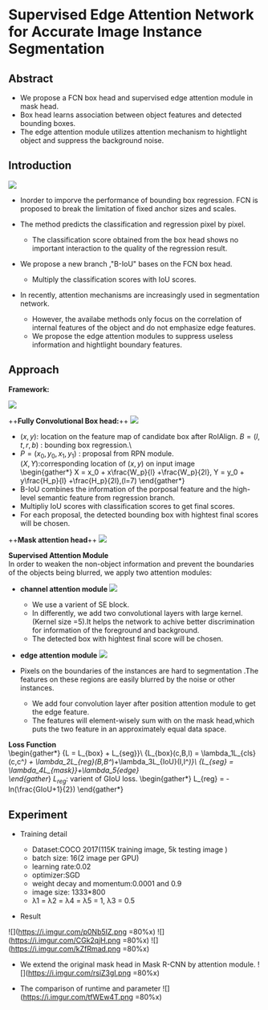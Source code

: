 # Supervised Edge Attention Network for Accurate Image Instance Segmentation

## Abstract
- We propose a FCN box head and supervised edge attention module in mask head.
- Box head learns association between object features and detected bounding boxes.
- The edge attention module utilizes attention mechanism to hightlight object and suppress the background noise.

## Introduction
![](https://i.imgur.com/nuwsUii.png)
- Inorder to imporve the performance of bounding box regression. FCN is proposed to break the limitation of fixed anchor sizes and scales.

- The method predicts the classification  and regression pixel by pixel. 
    - The classification score obtained from  the box head shows no important interaction to the quality of the regression result.

- We propose a new branch ,"B-IoU" bases on the FCN box head.
    - Multiply the classification scores with IoU scores.

- In recently, attention mechanisms are increasingly used in segmentation network.
    - However, the availabe methods only focus on the correlation of internal features of the object and do not emphasize edge features.
    - We propose the edge attention modules to suppress useless information and hightlight boundary features.

## Approach

**Framework:**

![](https://i.imgur.com/hVIMGZb.png)

 ++**Fully Convolutional Box head:**++
![](https://i.imgur.com/LWzZZgF.png)

- ${(x,y)}$: location on the feature map of candidate box after RoIAlign.
${B = (l,t,r,b)}$ : bounding box regression.\
- ${P = (x_0,y_0,x_1,y_1)}$ : proposal from RPN module.\
$(X,Y)$:corresponding location of $(x,y)$ on input image\
    \begin{gather*}
        X = x_0 + x\frac{W_p}{l} +\frac{W_p}{2l},
        Y = y_0 + y\frac{H_p}{l} +\frac{H_p}{2l},(l=7)
    \end{gather*}
- B-IoU combines the information of the porposal feature and the high-level semantic feature from regression branch.
- Multipliy IoU scores with classification scores to get final scores.
- For each proposal, the detected bounding box with hightest final scores will be chosen. 



 ++**Mask attention head**++
![](https://i.imgur.com/qHNQWuw.png)




**Supervised Attention Module**\
In order to weaken the non-object information and prevent the boundaries of the objects being blurred, we apply two attention modules:
- **channel attention module**
![](https://i.imgur.com/ArUdRGs.png)

    - We use a varient of SE block.
    - In differently, we add two convolutional layers with large kernel.(Kernel size =5).It helps the network to achive better discrimination for information of the foreground and background.
    - The detected box with hightest final score will be chosen. 


- **edge attention module**
![](https://i.imgur.com/MEQXKbz.png)
- Pixels on the boundaries of the instances are hard to segmentation .The features on these regions are easily blurred by the noise or other instances.
    - We add four convolution layer after position attention module to get the edge feature.
    - The features will element-wisely sum with on the mask head,which puts the two feature in an approximately equal data space.





**Loss Function**  
 \begin{gather*}
    {L = L_{box} + L_{seg}}\\
    {L_{box}(c,B,I) = \lambda_1L_{cls}(c,c^*) + \lambda_2L_{reg}(B,B^*)+\lambda_3L_{IoU}(I,I^*)}\\
    {L_{seg} = \lambda_4L_{mask}}+\lambda_5{edge}  
\end{gather*}
${L_{reg}}:$ varient of GIoU loss. 
\begin{gather*}
    L_{reg} = -ln(\frac{GIoU+1}{2})
\end{gather*}

## Experiment 
- Training detail
    - Dataset:COCO 2017(115K training image, 5k testing image )
    - batch size: 16(2 image per GPU)
    - learning rate:0.02
    - optimizer:SGD
    - weight decay and momentum:0.0001 and 0.9
    - image size: 1333*800
    - λ1 = λ2 = λ4 = λ5 = 1, λ3 = 0.5

- Result

![](https://i.imgur.com/p0Nb5IZ.png =80%x)
![](https://i.imgur.com/CGk2qjH.png =80%x)
![](https://i.imgur.com/kZfRmad.png =80%x)


- We extend the original mask head in Mask R-CNN by attention module.
    ![](https://i.imgur.com/rsiZ3gI.png =80%x)

- The comparison of runtime and parameter
    ![](https://i.imgur.com/tfWEw4T.png =80%x)
